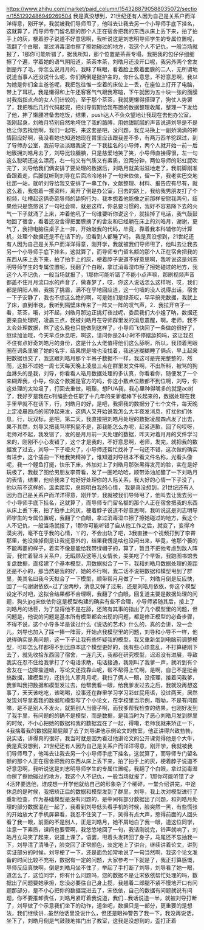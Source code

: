 https://www.zhihu.com/market/paid_column/1543288790588035072/section/1551292486949269504
我是真没想到，21世纪还有人因为自己是关系户而洋洋得意，刚开学，我就被我们导师甩了，他叫去让我去另一个小导师手底下挂名，这就算了，而导师专门留名额的那个人正在宿舍把我的东西从床上丢下来，拍了拍手上的灰，梗着脖子说道不好意思啊，我听说这是刘志明导师学生的专属位置呢，我翻了个白眼，拿过消毒湿巾擦了擦她碰过的地方，我这个人不记仇，一般当场就报了，1那你可能听错了，据我所知，那个位置是茶茶专塌，我把我的包仔仔细细擦了个遍，学着她的语气阴阳道，茶茶本茶，刘皓月还没开口呢，我另外两个舍友倒是炸了毛，你怎么说月月的，我眯了眯眼，看着脸上敷着面膜的二人，无所谓地说道当事人还没说什么呢，你们俩倒是挺护主的，你什么意思，不好意思啊，我以为她是你们金主爸爸呢，我把包往惟一空着的床位上一丢，在座位上打开了电脑，带上了耳机，我是懒得和上午还客客气气跟我寒暄，下午就因为五十块一张的面膜对我指指点点的女人们计较的，至于那个茶茶，我就更懒得搭理了，狗仗人势罢了，我把嘴后几行代码敲完，把刘导假期给我布置的数据整理收尾，整理一下发给了他，抻了懒腰准备去吃饭，结果，push达人不负众望地让我现在去他办公室，我刚起身，刘皓月特别自然地垮住了我的胳膊，用她甜腻腻的声音说道刘导是不是也让你去找他啊，我们一起吧，来这套是吧，没问题，我立马换上一副娇滴滴的神情回应好啊，我没看她也知道她现在胃里应该跟我差不多，有两万匹羊驼踩过，到了导师办公室，我前导淡淡跟我说了一下我挂名的小导师，两个人就开始一前一后地簇拥刘皓月去了，刘导比较腼腆，只是慈爱地笑了笑，小导师直接得很，左一句这么聪明还这么漂亮，右一句又有气质又有素质，没两分钟，两位导师的彩虹屁吹完了，刘导给我们俩安排了要处理的数据后，刘皓月就美滋滋地走了，我前脚刚准备跟着走，后脚就听到刘导在后面冷冷地补了一句宋依依，留一下，我老实巴交地往那一站，就听刘导给我又安排了一串工作，文献整理、材料、报告应有尽有，就这么着，我抱着一摞资料，离开了倒是办公室，回去的路上，我给我男朋友打了个视频，吐槽起这俩奇葩导师的舔狗行为，我本想着他能像之前那样安慰我两句，结果他只是悠悠说了一句社会嘛，就是这样，你总要习惯的，我好不容易降下去的火气一下子就涌了上来，冲着他吼了一句谁要听你说这个，就挂掉了电话，我气鼓鼓地回了宿舍，看着还没舍得把面膜摘了的舍友和已经躺在床上的刘皓月，谢谢，更气了，我把电脑往桌子上一摔，开始敲我的代码，毕竟，靠着我本科辅修的计算机，处理个数据还是不在话下的，没看到人都睡了吗，
我是真没想到，21世纪还有人因为自己是关系户而洋洋得意，刚开学，我就被我们导师甩了，他叫去让我去另一个小导师手底下挂名，这就算了，而导师专门留名额的那个人正在宿舍把我的东西从床上丢下来，拍了拍手上的灰，梗着脖子说道不好意思啊，我听说这是刘志明导师学生的专属位置呢，我翻了个白眼，拿过消毒湿巾擦了擦她碰过的地方，我这个人不记仇，一般当场就报了，1那你可能听错了不能小点声嘛，那刷视频声音都盖不住月月流口水的声音了，做春梦了，哎，你这人说话怎么这样呢，哎，我们都是阴阳人嘛，我挑了挑眉，满不在乎地回应道，这一句噎的没人说得出话，宿舍一下子安静了，我也不想这么绝的啊，可是她们是绿茶哎，早早搞完数据，我就上了床，直到半夜，我听到隔壁床传来了一阵又一阵的叹气声，2．我拉开帘子一看，茶茶，哦，对不起，刘皓月那边正挑灯夜战呢，委屈我们大小姐了呐，数据还要亲自处理呢，凌晨三点，我被刘皓月在导师群里发的消息震醒，啊，老师，我不太会处理数据，熬了这么晚也只能做到这样了，小导师飞快回了一条做的很好了，继续加油哦，今天早点休息吧，啊这，请问你是24小时不停摆舔狗吗，这让我忍不住有点好奇刘皓月的身份，这是什么大佬值得他们这么舔啊，所以，我顶着黑眼圈在词条里输了她的名字，结果愣是啥也没找着，我迷迷糊糊睡了俩点，早上起来把数据也交了，我这跟刘皓月那个半吊子数据不一样，我这可是完完整整的，然而，这抵不过她一周七天每天晚上凌晨三点在群里发文件啊，不出所料，被骂的狗血淋头的是我，刘导，你看看人皓月数据处理的多认真，你看看你，随便发了一个来糊弄我，小导，你这个数据是官方的吗，你这小数点位数都不到位啊，刘导，你这处理的太垃圾了，打回去重做，哦豁，想PUA我，我心里种得嘴多的就是ac树了，我好歹是我在c刊编委会任职了十几年的亲爹棍棒下长起来的，数据处理在我手里早就不在话下，行，刘皓月的好，是吧，我把我的数据分了七个文件，每天晚上定凌晨四点的闹钟起来发，这俩人又开始说我怎么大半夜发消息，打扰他们休息，行，玩双标，是吧，第二天，我直接把刘皓月处理的数据凌晨四点发了出去，果不其然，刘导又把我骂得狗屁不是，那我能怎么办呢，赶紧道歉，回了句哎呀，老师对不起，我发错了，发的是月月前一天处理的数据，昨天对着月月的文件学习来的，刚刚不小心发错了，这个才是我的，不好意思啊，老师，发完，就把我的数据发了过去，刘导一下子哑火了，小导师还帮忙找补了一句还不错，这次做的确实有进步，这个插曲一下给我笑精神了，谁知道刘导根本不看文件名称，光看头像呢，我一个鲤鱼打挺，快乐下床，外加对上了刘皓月那张黑得发亮的脸，实在是好玩极了，我截了图给男朋友李霄看，发了一圈哈哈哈，顺带添油加醋了一下刘皓月的表情，结果，他给我来了句好好处理你的人际关系，我大好的心情一下子没了，他以前不这样的，温柔踏实，总能明白我的心情，
我是真没想到，21世纪还有人因为自己是关系户而洋洋得意，刚开学，我就被我们导师甩了，他叫去让我去另一个小导师手底下挂名，这就算了，而导师专门留名额的那个人正在宿舍把我的东西从床上丢下来，拍了拍手上的灰，梗着脖子说道不好意思啊，我听说这是刘志明导师学生的专属位置呢，我翻了个白眼，拿过消毒湿巾擦了擦她碰过的地方，我这个人不记仇，一般当场就报了，1那你可能听错了自从他工作之后，就变了，变得冷漠尖冽，毫不在乎我的心情，丫的，不会出轨了吧，3我直接一个视频打到了李霄那里，他没挂掉倒是让我挺意外的，结果我愣是啥也没问出来，毕竟，他那个萎的不能再萎的样子，着实不像是能给我带绿帽子的，算了，暂且不把他考虑到敌人阵营，我忙着智斗关系户，无暇顾及这等儿女情长，美美吃了个早饭，我跑图书馆去复盘数据，直接建了个基本模型，用数据拟合了一下，我和刘皓月数据处理的差距还是不小的，那当然是我的好，她的不行啊，我二话不说把数据和模型甩到了群里，美其名曰我今天拟合了一下模型，顺带帮月月做了一下，刘皓月倒是反应快，回了一句谢谢依依~过了没两秒，消息又弹了过来，还是刘皓月依依，你这个模型设定不对吧，这拟合结果都不合理啊，我翻了个白眼，回复道主要是数据处理的问题，狗头jpg宋依依你这是模型构建的确实有些不合理，小导师紧随其后，接上了刘皓月的话茬，为了显得他不是在舔，还煞有其事的指出了几个模型里的问题，但问题是，他说的问题是基本所有模型都会出现的问题，都是修正模型的必备步骤，不得不说，这个小导多半是读过什么《说话的艺术》什么的，真的会讲，没一会儿，刘导也加入了踩一捧一阵营，开始点我模型里的问题，刘导和小导不一样，他说得确实是真问题，这一下子让我有些怀疑我的模型，我又重新坐到电脑前调整模型，可却怎么样都得不到比原本这个模型更好的，我有些心烦意乱，不打算硬刚下去了，就先收拾东西回了宿舍，一连几天，我都在研究模型，迟迟没有进展，导致我实在忍不住给我爹打了个电话求助，电话接通，我刚叫了我爹一声，就听到有个舍友在一边揶揄道呦，写论文还找靠山呢，帮不帮得上忙啊，是啊，自己不是挺会搞数据，建模型的，还挤兑人家月月呢，我扫了俩人一眼，没搭理，接着问我爹，我爹叫我把数据和模型发过去，他帮我看一眼，给我爹发过去之后，我就没再想这事了，天天该吃吃，该喝喝，没事还在群里学习学习彩虹屁用语，没过两天，居然发现刘导拿着我的数据和模型写了个小论文，在学校里当示例，哦呦，不是有问题嘛，是不是别人不发火，就把别人当傻子啊，而我爹帮我检查的结果，也刚好发到了我手里，有问题的的确不是模型，而是数据，是我当时为了恶心刘皓月发到群里的时候，不小心把她的数据和我的数据混在了一起，得嘞，老师我就来矫正一下，4我揣着我的数据屁颠屁颠了去了刘导讲他示例论文的教室，他正讲得兴致勃勃，说实话，讲得真的很好，我当时就是因为看过他讲论文的公开课觉得他是个大牛，
我是真没想到，21世纪还有人因为自己是关系户而洋洋得意，刚开学，我就被我们导师甩了，他叫去让我去另一个小导师手底下挂名，这就算了，而导师专门留名额的那个人正在宿舍把我的东西从床上丢下来，拍了拍手上的灰，梗着脖子说道不好意思啊，我听说这是刘志明导师学生的专属位置呢，我翻了个白眼，拿过消毒湿巾擦了擦她碰过的地方，我这个人不记仇，一般当场就报了，1那你可能听错了才4活非要选他，谁成想一开学他就给自己的形象杂了个稀碎，一堂介绍讲完，中途休息的是时候，我把矫正后的数据和模型发到了群里，刘导，我上次对模型进行了重新检查，作为基础模型是没有问题的，是中间有部分数据出了问题，和刘皓月处理的部分数据混在一起了，我看到刘导低头看手机的时候，脸突然一黑，有些慌张的开始放大了手机屏幕看，我忍不住笑了一下，笑得有点大声，惹得前面的人回头看了我一眼，前面的不是别人，正是刘皓月，她不屑地白了我一眼，道这位同学，注意一下素质，课间也要管啊，我悠悠地回了一句，我话刚说完，铃声就响了，刘皓月立马笑了起来，说道上课了，语罢，甩着头发转回了身子，马尾还不忘抽我一下，刘导清了清嗓子，脸变回了正常颜色，淡定地上了讲台，继续讲着论文，讲到实证部分的时候，刘导梗了一下，还是面色如常地说了一句当然啊，我这个论文准备的时间比较不充裕，数据有一定的问题，大家参考一下就是了，我正打算感慨，导师反应真快啊，倒是刘皓月坐不住了，举起了手打断了刘导，刘导看了她一眼，道怎么了，这位同学，你有什么问题吗，您的数据不是让宋依依帮忙处理的吗，数据出了问题要她承担，您没必要往自己身上揽，我翘着二郎腿不紧不慢地开口有问题那部分，是不小心把你的数据混进去了，宋依依，自己的数据有问题就说有问题，你不要推卸责任，刘皓月紧盯着我说道，我们…我话说道一半，就被刘导打断了，刘导做了个示意我们坐下的动作，道坐吧，数据只是一部分，更重要的是想法，我们继续讲…虽然他话里没说什么，但还是眼神警告了我一下，我没再说话，坐下了，刘皓月倒是气鼓鼓地摔门出了教室，这我是没想到的，歪打正着